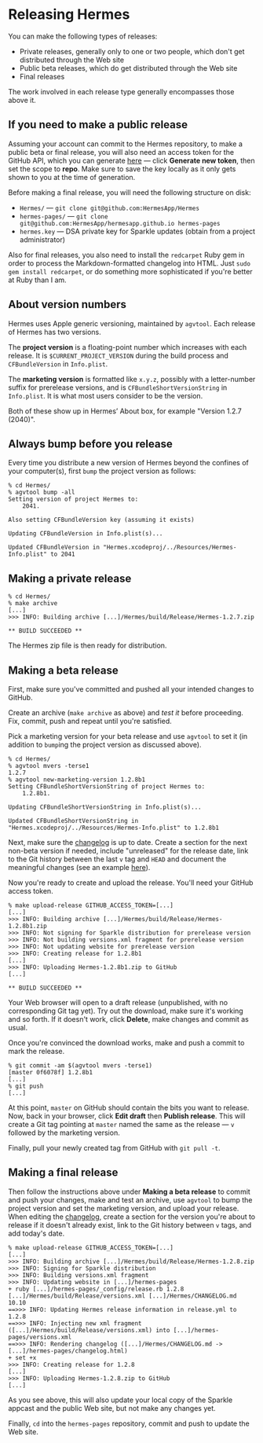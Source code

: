 # Releasing Hermes

You can make the following types of releases:

* Private releases, generally only to one or two people, which don't get distributed through the Web site
* Public beta releases, which do get distributed through the Web site
* Final releases

The work involved in each release type generally encompasses those above it.

## If you need to make a public release

Assuming your account can commit to the Hermes repository, to make a public beta or final release, you will also need an access token for the GitHub API, which you can generate [here](https://github.com/settings/tokens/) — click **Generate new token**, then set the scope to **repo**.  Make sure to save the key locally as it only gets shown to you at the time of generation.

Before making a final release, you will need the following structure on disk:

- `Hermes/` — `git clone git@github.com:HermesApp/Hermes`
- `hermes-pages/` — `git clone git@github.com:HermesApp/hermesapp.github.io hermes-pages`
- `hermes.key` — DSA private key for Sparkle updates (obtain from a project administrator)

Also for final releases, you also need to install the `redcarpet` Ruby gem in order to process the Markdown-formatted changelog into HTML.  Just `sudo gem install redcarpet`, or do something more sophisticated if you're better at Ruby than I am.

## About version numbers

Hermes uses Apple generic versioning, maintained by `agvtool`.  Each release of Hermes has two versions.

The **project version** is a floating-point number which increases with each release.  It is `$CURRENT_PROJECT_VERSION` during the build process and `CFBundleVersion` in `Info.plist`.

The **marketing version** is formatted like `x.y.z`, possibly with a letter-number suffix for prerelease versions, and is `CFBundleShortVersionString` in `Info.plist`.  It is what most users consider to be the version.

Both of these show up in Hermes’ About box, for example "Version 1.2.7 (2040)".

## Always bump before you release

Every time you distribute a new version of Hermes beyond the confines of your computer(s), first `bump` the project version as follows:

    % cd Hermes/
    % agvtool bump -all
    Setting version of project Hermes to: 
        2041.

    Also setting CFBundleVersion key (assuming it exists)

    Updating CFBundleVersion in Info.plist(s)...

    Updated CFBundleVersion in "Hermes.xcodeproj/../Resources/Hermes-Info.plist" to 2041

## Making a private release

    % cd Hermes/
    % make archive
    [...]
    >>> INFO: Building archive [...]/Hermes/build/Release/Hermes-1.2.7.zip

    ** BUILD SUCCEEDED **

The Hermes zip file is then ready for distribution.

## Making a beta release

First, make sure you've committed and pushed all your intended changes to GitHub.

Create an archive (`make archive` as above) and *test it* before proceeding.  Fix, commit, push and repeat until you're satisfied.

Pick a marketing version for your beta release and use `agvtool` to set it (in addition to `bump`ing the project version as discussed above).

    % cd Hermes/
    % agvtool mvers -terse1
    1.2.7
    % agvtool new-marketing-version 1.2.8b1
    Setting CFBundleShortVersionString of project Hermes to: 
        1.2.8b1.

    Updating CFBundleShortVersionString in Info.plist(s)...

    Updated CFBundleShortVersionString in "Hermes.xcodeproj/../Resources/Hermes-Info.plist" to 1.2.8b1

Next, make sure the [changelog](https://github.com/HermesApp/Hermes/blob/master/CHANGELOG.md) is up to date.  Create a section for the next non-beta version if needed, include "unreleased" for the release date, link to the Git history between the last `v` tag and `HEAD` and document the meaningful changes (see an example [here](https://raw.githubusercontent.com/HermesApp/Hermes/308d81f7b16540742e6398371cde38e46b14755f/CHANGELOG.md)).

Now you're ready to create and upload the release. You'll need your GitHub access token.

    % make upload-release GITHUB_ACCESS_TOKEN=[...]
    [...]
    >>> INFO: Building archive [...]/Hermes/build/Release/Hermes-1.2.8b1.zip
    >>> INFO: Not signing for Sparkle distribution for prerelease version
    >>> INFO: Not building versions.xml fragment for prerelease version
    >>> INFO: Not updating website for prerelease version
    >>> INFO: Creating release for 1.2.8b1
    [...]
    >>> INFO: Uploading Hermes-1.2.8b1.zip to GitHub
    [...]

    ** BUILD SUCCEEDED **

Your Web browser will open to a draft release (unpublished, with no corresponding Git tag yet). Try out the download, make sure it's working and so forth. If it doesn't work, click **Delete**, make changes and commit as usual.

Once you're convinced the download works, make and push a commit to mark the release.  

    % git commit -am $(agvtool mvers -terse1)
    [master 0f6078f] 1.2.8b1
    [...]
    % git push
    [...]

At this point, `master` on GitHub should contain the bits you want to release.  Now, back in your browser, click **Edit draft** then **Publish release**. This will create a Git tag pointing at `master` named the same as the release — `v` followed by the marketing version.

Finally, pull your newly created tag from GitHub with `git pull -t`.

## Making a final release

Then follow the instructions above under **Making a beta release** to commit and push your changes, make and test an archive, use `agvtool` to bump the project version and set the marketing version, and upload your release.  When editing the [changelog](https://github.com/HermesApp/Hermes/blob/master/CHANGELOG.md), create a section for the version you're about to release if it doesn't already exist, link to the Git history between `v` tags, and add today's date.

    % make upload-release GITHUB_ACCESS_TOKEN=[...]
    [...]
    >>> INFO: Building archive [...]/Hermes/build/Release/Hermes-1.2.8.zip
    >>> INFO: Signing for Sparkle distribution
    >>> INFO: Building versions.xml fragment
    >>> INFO: Updating website in [...]/hermes-pages
    + ruby [...]/hermes-pages/_config/release.rb 1.2.8 [...]/Hermes/build/Release/versions.xml [...]/Hermes/CHANGELOG.md 10.10
    ==>>> INFO: Updating Hermes release information in release.yml to 1.2.8
    ==>>> INFO: Injecting new xml fragment ([...]/Hermes/build/Release/versions.xml) into [...]/hermes-pages/versions.xml
    ==>>> INFO: Rendering changelog ([...]/Hermes/CHANGELOG.md -> [...]/hermes-pages/changelog.html)
    + set +x
    >>> INFO: Creating release for 1.2.8
    [...]
    >>> INFO: Uploading Hermes-1.2.8.zip to GitHub
    [...]

As you see above, this will also update your local copy of the Sparkle appcast and the public Web site, but not make any changes yet.

Finally, `cd` into the `hermes-pages` repository, commit and push to update the Web site.
